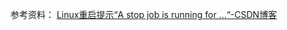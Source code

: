 


参考资料：
[Linux重启提示“A stop job is running for ...“-CSDN博客](https://blog.csdn.net/qq_40907977/article/details/103305142)